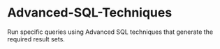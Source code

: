 # Advanced-SQL-Techniques
Run specific queries using Advanced SQL techniques that generate the required result sets.
